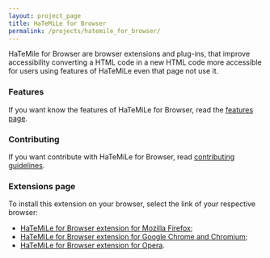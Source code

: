 ```yaml
---
layout: project_page
title: HaTeMiLe for Browser
permalink: /projects/hatemile_for_browser/
---
```


HaTeMile for Browser are browser extensions and plug-ins, that improve accessibility converting a HTML code in a new HTML code more accessible for users using features of HaTeMiLe even that page not use it.

### Features

If you want know the features of HaTeMiLe for Browser, read the [features page](/projects/hatemile_for_browser/features/).

### Contributing

If you want contribute with HaTeMiLe for Browser, read [contributing guidelines](/projects/hatemile_for_browser/contributing/).

### Extensions page

To install this extension on your browser, select the link of your respective browser:

* [HaTeMiLe for Browser extension for Mozilla Firefox](https://addons.mozilla.org/en/firefox/addon/hatemile-for-browser/);
* [HaTeMiLe for Browser extension for Google Chrome and Chromium](https://chrome.google.com/webstore/detail/hatemile-for-browser/cgmocdadonifbjlfaeedjdlhghkpfcok);
* [HaTeMiLe for Browser extension for Opera](https://addons.opera.com/en/extensions/details/hatemile-for-browser/).

